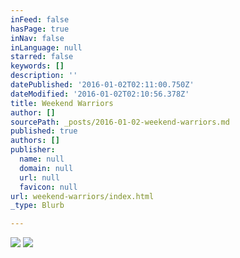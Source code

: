 ```yaml
---
inFeed: false
hasPage: true
inNav: false
inLanguage: null
starred: false
keywords: []
description: ''
datePublished: '2016-01-02T02:11:00.750Z'
dateModified: '2016-01-02T02:10:56.378Z'
title: Weekend Warriors
author: []
sourcePath: _posts/2016-01-02-weekend-warriors.md
published: true
authors: []
publisher:
  name: null
  domain: null
  url: null
  favicon: null
url: weekend-warriors/index.html
_type: Blurb

---
```

![](https://the-grid-user-content.s3-us-west-2.amazonaws.com/a9545ce1-be5b-45e6-84c7-faec622d44ac.jpg)
![](https://the-grid-user-content.s3-us-west-2.amazonaws.com/9f906a52-aaa1-423c-a84f-3c99e5381709.jpg)